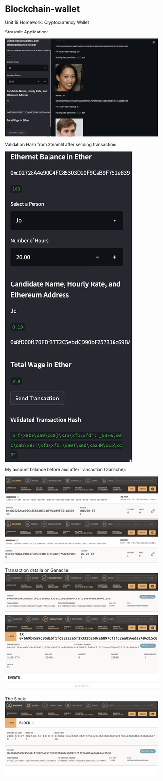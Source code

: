 # Blockchain-wallet
Unit 19 Homework: Cryptocurrency Wallet

Streamlit Application:

![image_1](Images/sc2.png)

Validation Hash from Steamlit after sending transaction:

![image_2](Images/sc8.png)

My account balance before and after transaction (Ganache):

![image_3](Images/sc1.png)
![image_4](Images/sc4.png)

Transaction detaila on Ganache:
![image_5](Images/sc5.png)
![image_6](Images/sc6.png)

The Block: 
![image_7](Images/sc7.png)
